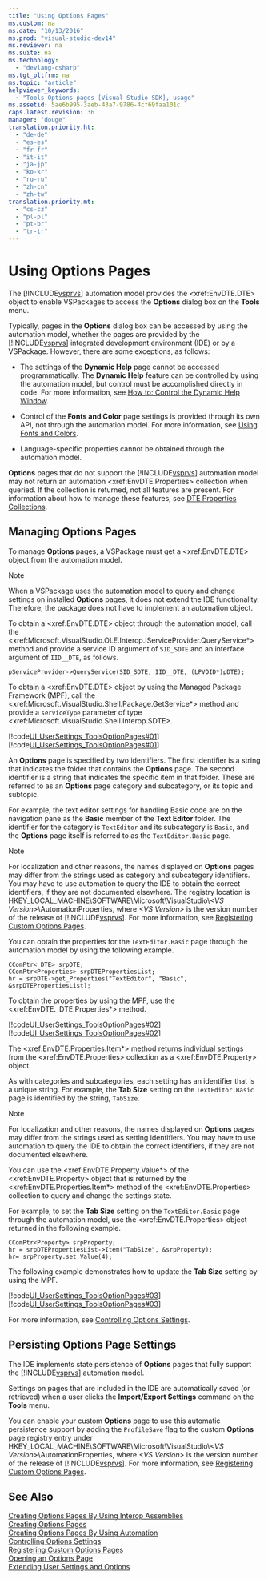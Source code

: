 ```yaml
---
title: "Using Options Pages"
ms.custom: na
ms.date: "10/13/2016"
ms.prod: "visual-studio-dev14"
ms.reviewer: na
ms.suite: na
ms.technology: 
  - "devlang-csharp"
ms.tgt_pltfrm: na
ms.topic: "article"
helpviewer_keywords: 
  - "Tools Options pages [Visual Studio SDK], usage"
ms.assetid: 5ae6b995-3aeb-43a7-9786-4cf69faa101c
caps.latest.revision: 36
manager: "douge"
translation.priority.ht: 
  - "de-de"
  - "es-es"
  - "fr-fr"
  - "it-it"
  - "ja-jp"
  - "ko-kr"
  - "ru-ru"
  - "zh-cn"
  - "zh-tw"
translation.priority.mt: 
  - "cs-cz"
  - "pl-pl"
  - "pt-br"
  - "tr-tr"
---
```

# Using Options Pages
The [!INCLUDE[vsprvs](../codequality/includes/vsprvs_md.md)] automation model provides the \<xref:EnvDTE.DTE> object to enable VSPackages to access the **Options** dialog box on the **Tools** menu.  
  
 Typically, pages in the **Options** dialog box can be accessed by using the automation model, whether the pages are provided by the [!INCLUDE[vsprvs](../codequality/includes/vsprvs_md.md)] integrated development environment (IDE) or by a VSPackage. However, there are some exceptions, as follows:  
  
-   The settings of the **Dynamic Help** page cannot be accessed programmatically. The **Dynamic Help** feature can be controlled by using the automation model, but control must be accomplished directly in code. For more information, see [How to: Control the Dynamic Help Window](assetId:///7f5777aa-c270-4058-a175-8ce8a4ed25eb).  
  
-   Control of the **Fonts and Color** page settings is provided through its own API, not through the automation model. For more information, see [Using Fonts and Colors](../extensibility/using-fonts-and-colors.md).  
  
-   Language-specific properties cannot be obtained through the automation model.  
  
 **Options** pages that do not support the [!INCLUDE[vsprvs](../codequality/includes/vsprvs_md.md)] automation model may not return an automation \<xref:EnvDTE.Properties> collection when queried. If the collection is returned, not all features are present. For information about how to manage these features, see [DTE Properties Collections](../Topic/DTE%20Properties%20Collections.md).  
  
## Managing Options Pages  
 To manage **Options** pages, a VSPackage must get a \<xref:EnvDTE.DTE> object from the automation model.  
  
> [!NOTE]
>  When a VSPackage uses the automation model to query and change settings on installed **Options** pages, it does not extend the IDE functionality. Therefore, the package does not have to implement an automation object.  
  
 To obtain a \<xref:EnvDTE.DTE> object through the automation model, call the \<xref:Microsoft.VisualStudio.OLE.Interop.IServiceProvider.QueryService*> method and provide a service ID argument of `SID_SDTE` and an interface argument of `IID__DTE`, as follows.  
  
```  
pServiceProvider->QueryService(SID_SDTE, IID__DTE, (LPVOID*)pDTE);  
```  
  
 To obtain a \<xref:EnvDTE.DTE> object by using the Managed Package Framework (MPF), call the \<xref:Microsoft.VisualStudio.Shell.Package.GetService*> method and provide a `serviceType` parameter of type \<xref:Microsoft.VisualStudio.Shell.Interop.SDTE>.  
  
 [!code[UI_UserSettings_ToolsOptionPages#01](../extensibility/codesnippet/CSharp/using-options-pages_1.cs)]
[!code[UI_UserSettings_ToolsOptionPages#01](../extensibility/codesnippet/VisualBasic/using-options-pages_1.vb)]  
  
 An **Options** page is specified by two identifiers. The first identifier is a string that indicates the folder that contains the **Options** page. The second identifier is a string that indicates the specific item in that folder. These are referred to as an **Options** page category and subcategory, or its topic and subtopic.  
  
 For example, the text editor settings for handling Basic code are on the navigation pane as the **Basic** member of the **Text Editor** folder. The identifier for the category is `TextEditor` and its subcategory is `Basic`, and the **Options** page itself is referred to as the `TextEditor.Basic` page.  
  
> [!NOTE]
>  For localization and other reasons, the names displayed on **Options** pages may differ from the strings used as category and subcategory identifiers. You may have to use automation to query the IDE to obtain the correct identifiers, if they are not documented elsewhere. The registry location is HKEY_LOCAL_MACHINE\SOFTWARE\Microsoft\VisualStudio\\*\<VS Version>*\AutomationProperties, where *\<VS Version>* is the version number of the release of [!INCLUDE[vsprvs](../codequality/includes/vsprvs_md.md)]. For more information, see [Registering Custom Options Pages](../misc/registering-custom-options-pages.md).  
  
 You can obtain the properties for the `TextEditor.Basic` page through the automation model by using the following example.  
  
```  
CComPtr<_DTE> srpDTE;  
CComPtr<Properties> srpDTEPropertiesList;  
hr = srpDTE->get_Properties("TextEditor", "Basic", &srpDTEPropertiesList);  
```  
  
 To obtain the properties by using the MPF, use the \<xref:EnvDTE._DTE.Properties*> method.  
  
 [!code[UI_UserSettings_ToolsOptionPages#02](../extensibility/codesnippet/CSharp/using-options-pages_2.cs)]
[!code[UI_UserSettings_ToolsOptionPages#02](../extensibility/codesnippet/VisualBasic/using-options-pages_2.vb)]  
  
 The \<xref:EnvDTE.Properties.Item*> method returns individual settings from the \<xref:EnvDTE.Properties> collection as a \<xref:EnvDTE.Property> object.  
  
 As with categories and subcategories, each setting has an identifier that is a unique string. For example, the **Tab Size** setting on the `TextEditor.Basic` page is identified by the string, `TabSize`.  
  
> [!NOTE]
>  For localization and other reasons, the names displayed on **Options** pages may differ from the strings used as setting identifiers. You may have to use automation to query the IDE to obtain the correct identifiers, if they are not documented elsewhere.  
  
 You can use the \<xref:EnvDTE.Property.Value*> of the \<xref:EnvDTE.Property> object that is returned by the \<xref:EnvDTE.Properties.Item*> method of the \<xref:EnvDTE.Properties> collection to query and change the settings state.  
  
 For example, to set the **Tab Size** setting on the `TextEditor.Basic` page through the automation model, use the \<xref:EnvDTE.Properties> object returned in the following example.  
  
```  
CComPtr<Property> srpProperty;  
hr = srpDTEPropertiesList->Item("TabSize", &srpProperty);  
hr= srpProperty.set_Value(4);  
```  
  
 The following example demonstrates how to update the **Tab Size** setting by using the MPF.  
  
 [!code[UI_UserSettings_ToolsOptionPages#03](../extensibility/codesnippet/CSharp/using-options-pages_3.cs)]
[!code[UI_UserSettings_ToolsOptionPages#03](../extensibility/codesnippet/VisualBasic/using-options-pages_3.vb)]  
  
 For more information, see [Controlling Options Settings](../Topic/Controlling%20Options%20Settings.md).  
  
## Persisting Options Page Settings  
 The IDE implements state persistence of **Options** pages that fully support the [!INCLUDE[vsprvs](../codequality/includes/vsprvs_md.md)] automation model.  
  
 Settings on pages that are included in the IDE are automatically saved (or retrieved) when a user clicks the **Import/Export Settings** command on the **Tools** menu.  
  
 You can enable your custom **Options** page to use this automatic persistence support by adding the `ProfileSave` flag to the custom **Options** page registry entry under HKEY_LOCAL_MACHINE\SOFTWARE\Microsoft\VisualStudio\\*\<VS Version>*\AutomationProperties, where *\<VS Version>* is the version number of the release of [!INCLUDE[vsprvs](../codequality/includes/vsprvs_md.md)]. For more information, see [Registering Custom Options Pages](../misc/registering-custom-options-pages.md).  
  
## See Also  
 [Creating Options Pages By Using Interop Assemblies](../misc/creating-options-pages-by-using-interop-assemblies.md)   
 [Creating Options Pages](../extensibility/creating-options-pages.md)   
 [Creating Options Pages By Using Automation](../misc/creating-options-pages-by-using-automation.md)   
 [Controlling Options Settings](../Topic/Controlling%20Options%20Settings.md)   
 [Registering Custom Options Pages](../misc/registering-custom-options-pages.md)   
 [Opening an Options Page](../misc/opening-an-options-page.md)   
 [Extending User Settings and Options](../extensibility/extending-user-settings-and-options.md)